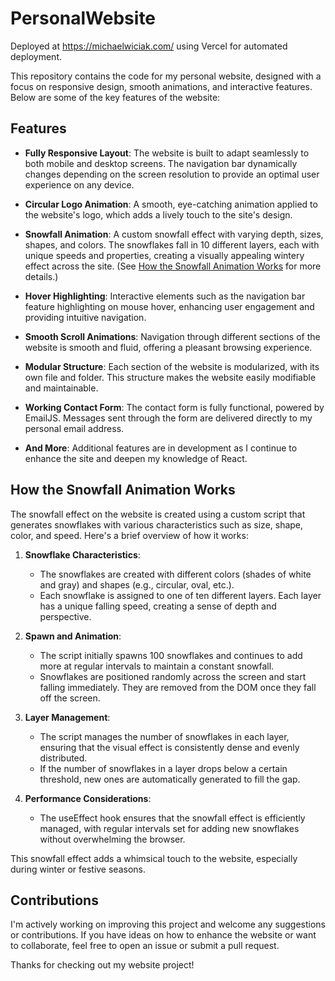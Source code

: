 # PersonalWebsite

Deployed at https://michaelwiciak.com/ using Vercel for automated deployment.

This repository contains the code for my personal website, designed with a focus on responsive design, smooth animations, and interactive features. Below are some of the key features of the website:

## Features

- **Fully Responsive Layout**: The website is built to adapt seamlessly to both mobile and desktop screens. The navigation bar dynamically changes depending on the screen resolution to provide an optimal user experience on any device.

- **Circular Logo Animation**: A smooth, eye-catching animation applied to the website's logo, which adds a lively touch to the site's design.

- **Snowfall Animation**: A custom snowfall effect with varying depth, sizes, shapes, and colors. The snowflakes fall in 10 different layers, each with unique speeds and properties, creating a visually appealing wintery effect across the site. (See [How the Snowfall Animation Works](#how-the-snowfall-animation-works) for more details.)

- **Hover Highlighting**: Interactive elements such as the navigation bar feature highlighting on mouse hover, enhancing user engagement and providing intuitive navigation.

- **Smooth Scroll Animations**: Navigation through different sections of the website is smooth and fluid, offering a pleasant browsing experience.

- **Modular Structure**: Each section of the website is modularized, with its own file and folder. This structure makes the website easily modifiable and maintainable.

- **Working Contact Form**: The contact form is fully functional, powered by EmailJS. Messages sent through the form are delivered directly to my personal email address.

- **And More**: Additional features are in development as I continue to enhance the site and deepen my knowledge of React.

## How the Snowfall Animation Works

The snowfall effect on the website is created using a custom script that generates snowflakes with various characteristics such as size, shape, color, and speed. Here's a brief overview of how it works:

1. **Snowflake Characteristics**:
   - The snowflakes are created with different colors (shades of white and gray) and shapes (e.g., circular, oval, etc.).
   - Each snowflake is assigned to one of ten different layers. Each layer has a unique falling speed, creating a sense of depth and perspective.

2. **Spawn and Animation**:
   - The script initially spawns 100 snowflakes and continues to add more at regular intervals to maintain a constant snowfall.
   - Snowflakes are positioned randomly across the screen and start falling immediately. They are removed from the DOM once they fall off the screen.

3. **Layer Management**:
   - The script manages the number of snowflakes in each layer, ensuring that the visual effect is consistently dense and evenly distributed.
   - If the number of snowflakes in a layer drops below a certain threshold, new ones are automatically generated to fill the gap.

4. **Performance Considerations**:
   - The useEffect hook ensures that the snowfall effect is efficiently managed, with regular intervals set for adding new snowflakes without overwhelming the browser.

This snowfall effect adds a whimsical touch to the website, especially during winter or festive seasons.

## Contributions

I'm actively working on improving this project and welcome any suggestions or contributions. If you have ideas on how to enhance the website or want to collaborate, feel free to open an issue or submit a pull request. 

Thanks for checking out my website project!
